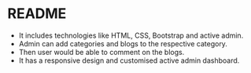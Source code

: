 # README

- It includes technologies like HTML, CSS, Bootstrap and active admin.
- Admin can add categories and blogs to the respective category.
- Then user would be able to comment on the blogs.
- It has a responsive design and customised active admin dashboard.
